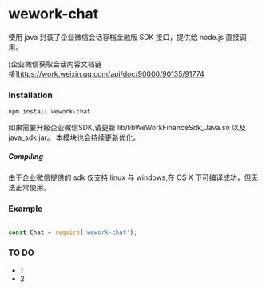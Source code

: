 # wework-chat
使用 java 封装了企业微信会话存档金融版 SDK 接口，提供给 node.js 直接调用。

[企业微信获取会话内容文档链接]https://work.weixin.qq.com/api/doc/90000/90135/91774

### Installation
```
npm install wework-chat
```
如果需要升级企业微信SDK,请更新 lib/libWeWorkFinanceSdk_Java.so 以及 java_sdk.jar。
本模块也会持续更新优化。

##### Compiling
由于企业微信提供的 sdk 仅支持 linux 与 windows,在 OS X 下可编译成功，但无法正常使用。


### Example

```javascript

const Chat = require('wework-chat');

```

### TO DO
* 1
* 2
